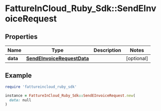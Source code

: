# FattureInCloud_Ruby_Sdk::SendEInvoiceRequest

## Properties

| Name | Type | Description | Notes |
| ---- | ---- | ----------- | ----- |
| **data** | [**SendEInvoiceRequestData**](SendEInvoiceRequestData.md) |  | [optional] |

## Example

```ruby
require 'fattureincloud_ruby_sdk'

instance = FattureInCloud_Ruby_Sdk::SendEInvoiceRequest.new(
  data: null
)
```

